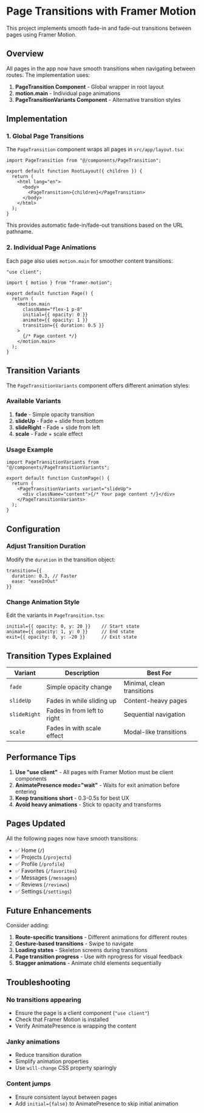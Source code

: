 # Page Transitions with Framer Motion

This project implements smooth fade-in and fade-out transitions between pages using Framer Motion.

## Overview

All pages in the app now have smooth transitions when navigating between routes. The implementation uses:

1. **PageTransition Component** - Global wrapper in root layout
2. **motion.main** - Individual page animations
3. **PageTransitionVariants Component** - Alternative transition styles

## Implementation

### 1. Global Page Transitions

The `PageTransition` component wraps all pages in `src/app/layout.tsx`:

```tsx
import PageTransition from "@/components/PageTransition";

export default function RootLayout({ children }) {
  return (
    <html lang="en">
      <body>
        <PageTransition>{children}</PageTransition>
      </body>
    </html>
  );
}
```

This provides automatic fade-in/fade-out transitions based on the URL pathname.

### 2. Individual Page Animations

Each page also uses `motion.main` for smoother content transitions:

```tsx
"use client";

import { motion } from "framer-motion";

export default function Page() {
  return (
    <motion.main
      className="flex-1 p-8"
      initial={{ opacity: 0 }}
      animate={{ opacity: 1 }}
      transition={{ duration: 0.5 }}
    >
      {/* Page content */}
    </motion.main>
  );
}
```

## Transition Variants

The `PageTransitionVariants` component offers different animation styles:

### Available Variants

1. **fade** - Simple opacity transition
2. **slideUp** - Fade + slide from bottom
3. **slideRight** - Fade + slide from left
4. **scale** - Fade + scale effect

### Usage Example

```tsx
import PageTransitionVariants from "@/components/PageTransitionVariants";

export default function CustomPage() {
  return (
    <PageTransitionVariants variant="slideUp">
      <div className="content">{/* Your page content */}</div>
    </PageTransitionVariants>
  );
}
```

## Configuration

### Adjust Transition Duration

Modify the `duration` in the transition object:

```tsx
transition={{
  duration: 0.3, // Faster
  ease: "easeInOut"
}}
```

### Change Animation Style

Edit the variants in `PageTransition.tsx`:

```tsx
initial={{ opacity: 0, y: 20 }}    // Start state
animate={{ opacity: 1, y: 0 }}     // End state
exit={{ opacity: 0, y: -20 }}      // Exit state
```

## Transition Types Explained

| Variant      | Description                 | Best For                   |
| ------------ | --------------------------- | -------------------------- |
| `fade`       | Simple opacity change       | Minimal, clean transitions |
| `slideUp`    | Fades in while sliding up   | Content-heavy pages        |
| `slideRight` | Fades in from left to right | Sequential navigation      |
| `scale`      | Fades in with scale effect  | Modal-like transitions     |

## Performance Tips

1. **Use "use client"** - All pages with Framer Motion must be client components
2. **AnimatePresence mode="wait"** - Waits for exit animation before entering
3. **Keep transitions short** - 0.3-0.5s for best UX
4. **Avoid heavy animations** - Stick to opacity and transforms

## Pages Updated

All the following pages now have smooth transitions:

- ✅ Home (`/`)
- ✅ Projects (`/projects`)
- ✅ Profile (`/profile`)
- ✅ Favorites (`/favorites`)
- ✅ Messages (`/messages`)
- ✅ Reviews (`/reviews`)
- ✅ Settings (`/settings`)

## Future Enhancements

Consider adding:

1. **Route-specific transitions** - Different animations for different routes
2. **Gesture-based transitions** - Swipe to navigate
3. **Loading states** - Skeleton screens during transitions
4. **Page transition progress** - Use with nprogress for visual feedback
5. **Stagger animations** - Animate child elements sequentially

## Troubleshooting

### No transitions appearing

- Ensure the page is a client component (`"use client"`)
- Check that Framer Motion is installed
- Verify AnimatePresence is wrapping the content

### Janky animations

- Reduce transition duration
- Simplify animation properties
- Use `will-change` CSS property sparingly

### Content jumps

- Ensure consistent layout between pages
- Add `initial={false}` to AnimatePresence to skip initial animation
